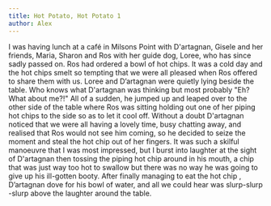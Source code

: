 ```yaml
---
title: Hot Potato, Hot Potato 1
author: Alex
---
```


I was having lunch at a café in Milsons Point with D'artagnan, Gisele and her friends, Maria, Sharon and Ros with her guide dog, Loree, who has since sadly passed on. Ros had ordered a bowl of hot chips. It was a cold day and the hot chips smelt so tempting that we were all pleased when Ros offered to share them with us. Loree and D’artagnan were quietly lying beside the table. Who knows what D'artagnan was thinking but most probably "Eh? What about me?!" All of a sudden, he jumped up and leaped over to the other side of the table where Ros was sitting holding out one of her piping hot chips to the side so as to let it cool off. Without a doubt D'artagnan noticed that we were all having a lovely time, busy chatting away, and realised that Ros would not see him coming, so he decided to seize the moment and steal the hot chip out of her fingers. It was such a skilful manoeuvre that I was most impressed, but I burst into laughter at the sight of D'artagnan then tossing the piping hot chip around in his mouth, a chip that was just way too hot to swallow but there was no way he was going to give up his ill-gotten booty. After finally managing to eat the hot chip , D’artagnan dove for his bowl of water, and all we could hear was slurp-slurp -slurp above the laughter around the table.
